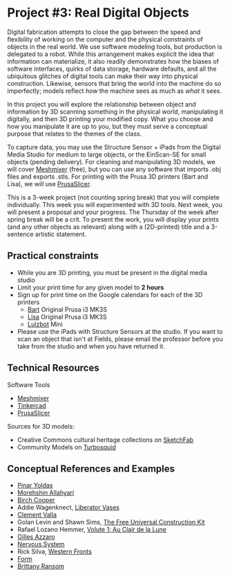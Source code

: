 # Project #3: Real Digital Objects

Digital fabrication attempts to close the gap between the speed and flexibility of working on the computer and the physical constraints of objects in the real world. We use software modeling tools, but production is delegated to a robot. While this arrangement makes explicit the idea that information can materialize, it also readily demonstrates how the biases of software interfaces, quirks of data storage, hardware defaults, and all the ubiquitous glitches of digital tools can make their way into physical construction. Likewise, sensors that bring the world into the machine do so imperfectly; models reflect _how_ the machine sees as much as _what_ it sees.

In this project you will explore the relationship between object and information by 3D scanning something in the physical world, manipulating it digitally, and then 3D printing your modified copy. What you choose and how you manipulate it are up to you, but they must serve a conceptual purpose that relates to the themes of the class.

To capture data, you may use the Structure Sensor + iPads from the Digital Media Studio for medium to large objects, or the EinScan-SE for small objects (pending delivery). For cleaning and manipulating 3D models, we will cover [Meshmixer](http://www.meshmixer.com) (free), but you can use any software that imports .obj files and exports .stls. For printing with the Prusa 3D printers (Bart and Lisa), we will use [PrusaSlicer](https://www.prusa3d.com/prusaslicer/).

This is a 3-week project (not counting spring break) that you will complete individually. This week you will experimented with 3D tools. Next week, you will present a proposal and your progress. The Thursday of the week after spring break will be a crit. To present the work, you will display your prints (and any other objects as relevant) along with a (2D-printed) title and a 3-sentence artistic statement.


## Practical constraints

- While you are 3D printing, you must be present in the digital media studio
- Limit your print time for any given model to **2 hours**
- Sign up for print time on the Google calendars for each of the 3D printers
    - [Bart](https://calendar.google.com/calendar?cid=bGNsYXJrLmVkdV9wYmFsMTJzNGNydTR2YnI4bzYxaThzc3BqNEBncm91cC5jYWxlbmRhci5nb29nbGUuY29t) Original Prusa i3 MK3S
    - [Lisa](https://calendar.google.com/calendar?cid=bGNsYXJrLmVkdV92M21vYTM4dW12MXM1MDBrb2tqZ3NuMHBzY0Bncm91cC5jYWxlbmRhci5nb29nbGUuY29t) Original Prusa i3 MK3S
    - [Lulzbot](https://calendar.google.com/calendar?cid=bGNsYXJrLmVkdV9vcmM5N3U2YXZiY2poZDQ2aG9zbWtla2QzZ0Bncm91cC5jYWxlbmRhci5nb29nbGUuY29t) Mini
- Please use the iPads with Structure Sensors at the studio. If you want to scan an object that isn't at Fields, please email the professor before you take from the studio and when you have returned it.



## Technical Resources

Software Tools
- [Meshmixer](http://www.meshmixer.com)
- [Tinkercad](http://tinkercad.com/)
- [PrusaSlicer](https://www.prusa3d.com/prusaslicer/)

Sources for 3D models:
- Creative Commons cultural heritage collections on [SketchFab](https://sketchfab.com/nebulousflynn/collections/cc0)
- Community Models on [Turbosquid](https://www.turbosquid.com)


## Conceptual References and Examples

- [Pinar Yoldas](https://www.dezeen.com/2018/09/28/designer-babies-genetically-modified-istanbul-design-biennial-pinar-yoldas/)  
- [Morehshin Allahyari](http://www.morehshin.com)
- [Birch Cooper](http://birchcooper.net)
- Addie Wagenknect, [Liberator Vases](http://www.placesiveneverbeen.com/details/liberator-vases)
- [Clement Valla](http://clementvalla.com)
- Golan Levin and Shawn Sims, [The Free Universal Construction Kit](http://www.flong.com/projects/free-universal-construction-kit/)
- Rafael Lozano Hemmer, [Volute 1: Au Clair de la Lune](http://www.lozano-hemmer.com/volute_1_au_clair_de_la_lune.php)
- [Gilles Azzaro](http://www.gillesazzaro.com/pages/en/oeuvres.htm)
- [Nervous System](https://n-e-r-v-o-u-s.com)
- Rick Silva, [Western Fronts](http://westernfronts.com)
- [Form](https://form.xyz)
- [Brittany Ransom](https://www.brittanyransom.com)
